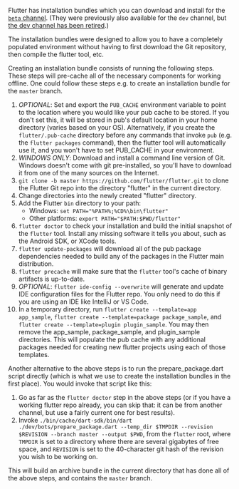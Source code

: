 Flutter has installation bundles which you can download and install for the [`beta` channel](../releases/Flutter-build-release-channels.md). (They were previously also available for the `dev` channel, but [the dev channel has been retired](https://medium.com/flutter/whats-new-in-flutter-2-8-d085b763d181#34c4).)

The installation bundles were designed to allow you to have a completely populated environment without having to first download the Git repository, then compile the flutter tool, etc.

Creating an installation bundle consists of running the following steps. These steps will pre-cache all of the necessary components for working offline. One could follow these steps e.g. to create an installation bundle for the `master` branch.

1) _OPTIONAL_: Set and export the `PUB_CACHE` environment variable to point to the location where you would like your pub cache to be stored.  If you don't set this, it will be stored in pub's default location in your home directory (varies based on your OS). Alternatively, if you create the `flutter/.pub-cache` directory before any commands that invoke `pub` (e.g. the `flutter packages` command), then the flutter tool will automatically use it, and you won't have to set PUB_CACHE in your environment.
1) _WINDOWS ONLY_: Download and install a command line version of Git.  Windows doesn't come with git pre-installed, so you'll have to download it from one of the many sources on the Internet.
1) `git clone -b master https://github.com/flutter/flutter.git` to clone the Flutter Git repo into the directory "flutter" in the current directory.
1) Change directories into the newly created "flutter" directory.
1) Add the Flutter `bin` directory to your path:
    - Windows: `set PATH="%PATH%;%CD%\bin\flutter"`
    - Other platforms: `export PATH="$PATH:$PWD/flutter"`
1) `flutter doctor` to check your installation and build the initial snapshot of the `flutter` tool. Install any missing software it tells you about, such as the Android SDK, or XCode tools.
1) `flutter update-packages` will download all of the pub package dependencies needed to build any of the packages in the Flutter main distribution.
1) `flutter precache` will make sure that the `flutter` tool's cache of binary artifacts is up-to-date.
1) _OPTIONAL_: `flutter ide-config --overwrite` will generate and update IDE configuration files for the Flutter repo. You only need to do this if you are using an IDE like IntelliJ or VS Code.
1) In a temporary directory, run `flutter create --template=app app_sample`, `flutter create --template=package package_sample`, and `flutter create --template=plugin plugin_sample`.  You may then remove the app_sample, package_sample, and plugin_sample directories.  This will populate the pub cache with any additional packages needed for creating new flutter projects using each of those templates.

Another alternative to the above steps is to run the prepare_package.dart script directly (which is what we use to create the installation bundles in the first place).  You would invoke that script like this:

1) Go as far as the `flutter doctor` step in the above steps (or if you have a working flutter repo already, you can skip that: it can be from another channel, but use a fairly current one for best results).
1) Invoke `./bin/cache/dart-sdk/bin/dart ./dev/bots/prepare_package.dart --temp_dir $TMPDIR --revision $REVISION --branch master --output $PWD`, from the `flutter` root, where `TMPDIR` is set to a directory where there are several gigabytes of free space, and `REVISION` is set to the 40-character git hash of the revision you wish to be working on.

This will build an archive bundle in the current directory that has done all of the above steps, and contains the `master` branch.